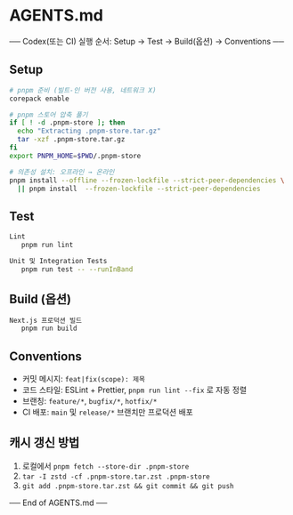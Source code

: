 # AGENTS.md

── Codex(또는 CI) 실행 순서: Setup → Test → Build(옵션) → Conventions ──

## Setup
```bash
# pnpm 준비 (빌트-인 버전 사용, 네트워크 X)
corepack enable

# pnpm 스토어 압축 풀기
if [ ! -d .pnpm-store ]; then
  echo "Extracting .pnpm-store.tar.gz"
  tar -xzf .pnpm-store.tar.gz
fi
export PNPM_HOME=$PWD/.pnpm-store

# 의존성 설치: 오프라인 → 온라인
pnpm install --offline --frozen-lockfile --strict-peer-dependencies \
  || pnpm install  --frozen-lockfile --strict-peer-dependencies
```

## Test
```bash
Lint
   pnpm run lint

Unit 및 Integration Tests
   pnpm run test -- --runInBand
```
## Build (옵션)
```bash
Next.js 프로덕션 빌드
   pnpm run build
```
## Conventions

* 커밋 메시지: `feat|fix(scope): 제목`
* 코드 스타일: ESLint + Prettier, `pnpm run lint --fix` 로 자동 정렬
* 브랜칭: `feature/*`, `bugfix/*`, `hotfix/*`
* CI 배포: `main` 및 `release/*` 브랜치만 프로덕션 배포

## 캐시 갱신 방법

1. 로컬에서 `pnpm fetch --store-dir .pnpm-store`
2. `tar -I zstd -cf .pnpm-store.tar.zst .pnpm-store`
3. `git add .pnpm-store.tar.zst && git commit && git push`

── End of AGENTS.md ──
